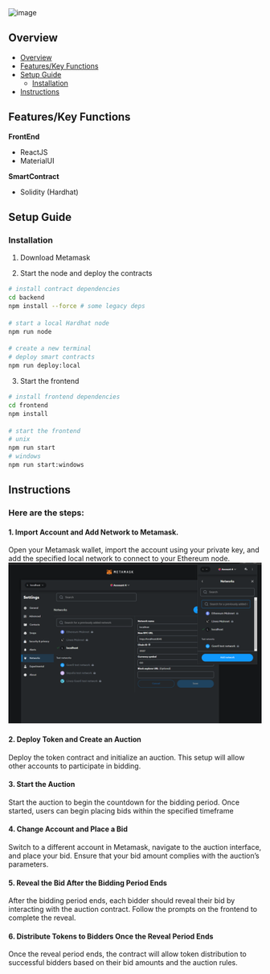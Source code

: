 <img width="537" alt="image" src="https://github.com/user-attachments/assets/acf10de9-d567-464b-ab58-150447490f58">

## Overview 
  - [Overview](#overview)
  - [Features/Key Functions](#features/keyfeatures)
  - [Setup Guide](#setup-guide)
    - [Installation](#installation)
  - [Instructions](#instructions)

## Features/Key Functions

**FrontEnd**
- ReactJS
- MaterialUI
  
**SmartContract**
- Solidity (Hardhat)

## Setup Guide

### Installation

1. Download Metamask

2. Start the node and deploy the contracts

```bash
# install contract dependencies
cd backend
npm install --force # some legacy deps

# start a local Hardhat node
npm run node

# create a new terminal
# deploy smart contracts
npm run deploy:local
```

3. Start the frontend

```bash
# install frontend dependencies
cd frontend
npm install

# start the frontend
# unix
npm run start
# windows
npm run start:windows
```

## Instructions

### Here are the steps:

#### 1.  Import Account and Add Network to Metamask.
Open your Metamask wallet, import the account using your private key, and add the specified local network to connect to your Ethereum node.
![Add network](assets/add_network.png)

#### 2.  Deploy Token and Create an Auction
Deploy the token contract and initialize an auction. This setup will allow other accounts to participate in bidding.

#### 3. Start the Auction
Start the auction to begin the countdown for the bidding period. Once started, users can begin placing bids within the specified timeframe

#### 4. Change Account and Place a Bid
Switch to a different account in Metamask, navigate to the auction interface, and place your bid. Ensure that your bid amount complies with the auction’s parameters.

#### 5. Reveal the Bid After the Bidding Period Ends
After the bidding period ends, each bidder should reveal their bid by interacting with the auction contract. Follow the prompts on the frontend to complete the reveal.

#### 6. Distribute Tokens to Bidders Once the Reveal Period Ends
Once the reveal period ends, the contract will allow token distribution to successful bidders based on their bid amounts and the auction rules.

